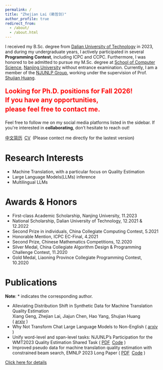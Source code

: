 ```yaml
---
permalink: /
title: "Zhejian Lai (赖哲剑)"
author_profile: true
redirect_from: 
  - /about/
  - /about.html
---
```


I received my B.Sc. degree from [Dalian University of Technology](https://www.dlut.edu.cn/) in 2023, and during my undergraduate years, I actively participated in several <strong>Programming Contest</strong>, including ICPC and CCPC. Furthermore, I was honored to be admitted to pursue my M.Sc. degree at [School of Computer Science](https://cs.nju.edu.cn/), [Nanjing University](https://www.nju.edu.cn/) without entrance examination. Currently, I am a member of the [NJUNLP Group](http://nlp.nju.edu.cn/homepage/), working under the supervision of Prof. [Shujian Huang](http://nlp.nju.edu.cn/huangsj/).

<div style="color: red; font-size: 1.5em; font-weight: bold; line-height: 1.4; margin-top: 20px; margin-bottom: 20px">   Looking for Ph.D. positions for Fall 2026!<br>   If you have any opportunities,<br>   please feel free to contact me. </div>

Feel free to follow me on my social media platforms listed in the sidebar. If you're interested in <strong>collaborating</strong>, don’t hesitate to reach out!

[中文简历](http://resume.laizj.fun/cv/)&ensp;[CV](http://resume.laizj.fun/cv/)&ensp;(Please contect me directly for the lastest version)

Research Interests
======
* Machine Translation, with a particular focus on Quality Estimation
* Large Language Models(LLMs) inference
* Multilingual LLMs

Awards & Honors
======
* First-class Academic Scholarship, Nanjing University, 11.2023
* National Scholarship, Dalian University of Technology, 12.2021 & 12.2022
* Second Prize in individuals, China Collegiate Computing Contest, 5.2021
* Honorable Mention, ICPC EC-Final, 4.2021
* Second Prize, Chinese Mathematics Competitions, 12.2020
* Silver Medal, China Collegiate Algorithm Design & Programming Challenge Contest, 11.2020
* Gold Medal, Liaoning Province Collegiate Programming Contest, 10.2020

Publications
======
<strong>Note</strong>: * indicates the corresponding author.

* Alleviating Distribution Shift in Synthetic Data for Machine Translation Quality Estimation
  <br/>
  Xiang Geng, Zhejian Lai, Jiajun Chen, Hao Yang, Shujian Huang
  <br/>
  ( [arxiv](https://arxiv.org/pdf/2502.19941) )
* Why Not Transform Chat Large Language Models to Non-English
  ( [arxiv](https://arxiv.org/pdf/2405.13923) )
* Unify word-level and span-level tasks: NJUNLP’s Participation for the WMT2023 Quality Estimation Shared Task
  ( [PDF](https://aclanthology.org/2023.wmt-1.71.pdf)&ensp;[Code](https://github.com/NJUNLP/njuqe) )
* Improved pseudo data for machine translation quality estimation with constrained beam search, EMNLP 2023 Long Paper
  ( [PDF](https://aclanthology.org/2023.emnlp-main.764.pdf)&ensp;[Code](https://github.com/NJUNLP/njuqe) )

[Click here for details](http://resume.laizj.fun/publications/)